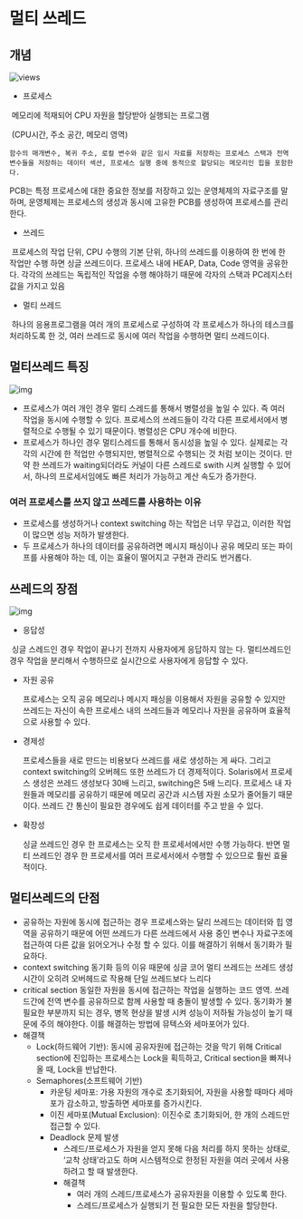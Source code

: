 # 멀티 쓰레드





## 개념 

![views](https://wayhome25.github.io/assets/post-img/cs/thread.png)

- 프로세스

​	메모리에 적재되어 CPU 자원을 할당받아 실행되는 프로그램

​	(CPU시간, 주소 공간, 메모리 영역)

 	함수의 매개변수, 복귀 주소, 로컬 변수와 같은 임시 자료를 저장하는 프로세스 스택과 전역 변수들을 저장하는 데이터 섹션, 프로세스 실행 중에 동적으로 할당되는 메모리인 힙을 포함한다. 

PCB는 특정 프로세스에 대한 중요한 정보를 저장하고 있는 운영체제의 자료구조를 말하며, 운영체제는 프로세스의 생성과 동시에 고유한 PCB를 생성하여 프로세스를 관리한다.

- 쓰레드 

​	프로세스의 작업 단위, CPU 수행의 기본 단위, 하나의 쓰레드를 이용하여 한 번에 한 작업만 수행 하면 싱글 쓰레드이다. 프로세스 내에 HEAP, Data, Code 영역을 공유한다. 각각의 쓰레드는 독립적인 작업을 수행 해야하기 때문에 각자의 스택과 PC레지스터 값을 가지고 있음 

- 멀티 쓰레드 

​	하나의 응용프로그램을 여러 개의 프로세스로 구성하여 각 프로세스가 하나의 테스크를 처리하도록 한 것, 여러 쓰레드로 동시에 여러 작업을 수행하면 멀티 쓰레드이다.





## 멀티쓰레드 특징 

![img](https://t1.daumcdn.net/cfile/tistory/995444505AD60F8314)

- 프로세스가 여러 개인 경우 멀티 스레드를 통해서 병렬성을 높일 수 있다. 즉 여러 작업을 동시에 수행할 수 있다. 프로세스의 쓰레드들이 각각 다른 프로세서에서 병렬적으로 수행될 수 있기 때문이다. 병렬성은 CPU 개수에 비한다. 
- 프로세스가 하나인 경우 멀티스레드를 통해서 동시성을 높일 수 있다. 실제로는 각각의 시간에 한 적업만 수행되지만, 병렬적으로 수행되는 것 처럼 보이는 것이다. 만약 한 쓰레드가 waiting되더라도 커널이 다른 스레드로 swith 시켜 실행할 수 있어서, 하나의 프로세서임에도 빠른 처리가 가능하고 계산 속도가 증가한다. 





### 여러 프로세스를 쓰지 않고 쓰레드를 사용하는 이유

- 프로세스를 생성하거나 context switching 하는 작업은 너무 무겁고, 이러한 작업이 많으면 성능 저하가 발생한다.
- 두 프로세스가 하나의 데이터를 공유하려면 메시지 패싱이나 공유 메모리 또는 파이프를 사용해야 하는 데, 이는 효율이 떨어지고 구현과 관리도 번거롭다. 



## 쓰레드의 장점

![img](https://t1.daumcdn.net/cfile/tistory/217D00505822F78905)

- 응답성 

​	싱글 스레드인 경우 작업이 끝나기 전까지 사용자에게 응답하지 않는 다. 멀티쓰레드인 경우 작업을 분리해서 수행하므로 실시간으로 사용자에게 응답할 수 있다. 

- 자원 공유

  프로세스는 오직 공유 메모리나 메시지 패싱을 이용해서 자원을 공유할 수 있지만 쓰레드는 자신이 속한 프로세스 내의 쓰레드들과 메모리나 자원을 공유하며 효율적으로 사용할 수 있다.

- 경제성

  프로세스들을 새로 만드는 비용보다 쓰레드를 새로 생성하는 게 싸다. 그리고 context switching의 오버헤드 또한 쓰레드가 더 경제적이다. Solaris에서 프로세스 생성은 쓰레드 생성보다 30배 느리고, switching은 5배 느리다. 프로세스 내 자원들과 메모리를 공유하기 때문에 메모리 공간과 시스템 자원 소모가 줄어들기 때문이다. 쓰레드 간 통신이 필요한 경우에도 쉽게 데이터를 주고 받을 수 있다.

- 확장성

  싱글 쓰레드인 경우 한 프로세스는 오직 한 프로세서에서만 수행 가능하다. 반면 멀티 쓰레드인 경우 한 프로세서를 여러 프로세서에서 수행할 수 있으므로 훨씬 효율적이다.



## 멀티쓰레드의 단점

- 공유하는 자원에 동시에 접근하는 경우 프로세스와는 달리 쓰레드는 데이터와 힙 영역을 공유하기 때문에 어떤 쓰레드가 다른 쓰레드에서 사용 중인 변수나 자료구조에 접근하여 다른 값을 읽어오거나 수정 할 수 있다. 이를 해결하기 위해서 동기화가 필요하다.
- context switching 동기화 등의 이유 때문에 싱글 코어 멀티 쓰레드는 쓰레드 생성 시간이 오히려 오버헤드로 작용해 단일 쓰레드보다 느리다
-  critical section 동일한 자원을 동시에 접근하는 작업을 실행하는 코드 영역. 쓰레드간에 전역 변수를 공유하므로 함께 사용할 때 충돌이 발생할 수 있다. 동기화가 불필요한 부분까지 되는 경우, 병목 현상을 발생 시켜 성능이 저하될 가능성이 높기 때문에 주의 해야한다. 이를 해결하는 방법에 뮤텍스와 세마포어가 있다.
- 해결책
  - Lock(하드웨어 기반): 동시에 공유자원에 접근하는 것을 막기 위해 Critical section에 진입하는 프로세스는 Lock을 획득하고, Critical section을 빠져나올 때, Lock을 반납한다.
  - Semaphores(소프트웨어 기반)
    - 카운팅 세마포: 가용 자원의 개수로 초기화되어, 자원을 사용할 때마다 세마포가 감소하고, 방출하면 세마포를 증가시킨다.
    - 이진 세마포(Mutual Exclusion): 이진수로 초기화되어, 한 개의 스레드만 접근할 수 있다.
    - Deadlock 문제 발생
      - 스레드/프로세스가 자원을 얻지 못해 다음 처리를 하지 못하는 상태로, ‘교착 상태’라고도 하며 시스템적으로 한정된 자원을 여러 곳에서 사용하려고 할 때 발생한다.
      - 해결책
        - 여러 개의 스레드/프로세스가 공유자원을 이용할 수 있도록 한다.
        - 스레드/프로세스가 실행되기 전 필요한 모든 자원을 할당한다.
